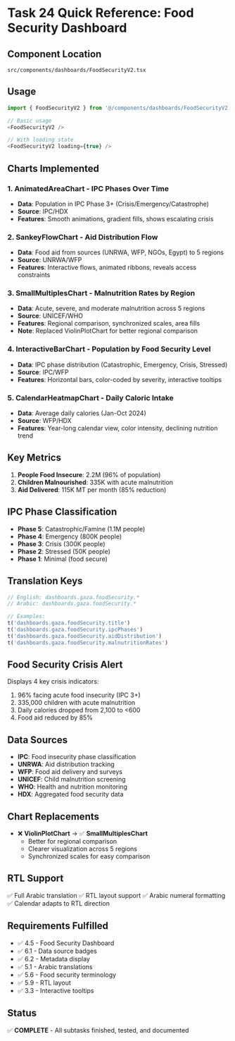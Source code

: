 # Task 24 Quick Reference: Food Security Dashboard

## Component Location
```
src/components/dashboards/FoodSecurityV2.tsx
```

## Usage
```typescript
import { FoodSecurityV2 } from '@/components/dashboards/FoodSecurityV2';

// Basic usage
<FoodSecurityV2 />

// With loading state
<FoodSecurityV2 loading={true} />
```

## Charts Implemented

### 1. AnimatedAreaChart - IPC Phases Over Time
- **Data**: Population in IPC Phase 3+ (Crisis/Emergency/Catastrophe)
- **Source**: IPC/HDX
- **Features**: Smooth animations, gradient fills, shows escalating crisis

### 2. SankeyFlowChart - Aid Distribution Flow
- **Data**: Food aid from sources (UNRWA, WFP, NGOs, Egypt) to 5 regions
- **Source**: UNRWA/WFP
- **Features**: Interactive flows, animated ribbons, reveals access constraints

### 3. SmallMultiplesChart - Malnutrition Rates by Region
- **Data**: Acute, severe, and moderate malnutrition across 5 regions
- **Source**: UNICEF/WHO
- **Features**: Regional comparison, synchronized scales, area fills
- **Note**: Replaced ViolinPlotChart for better regional comparison

### 4. InteractiveBarChart - Population by Food Security Level
- **Data**: IPC phase distribution (Catastrophic, Emergency, Crisis, Stressed)
- **Source**: IPC/WFP
- **Features**: Horizontal bars, color-coded by severity, interactive tooltips

### 5. CalendarHeatmapChart - Daily Caloric Intake
- **Data**: Average daily calories (Jan-Oct 2024)
- **Source**: WFP/HDX
- **Features**: Year-long calendar view, color intensity, declining nutrition trend

## Key Metrics
1. **People Food Insecure**: 2.2M (96% of population)
2. **Children Malnourished**: 335K with acute malnutrition
3. **Aid Delivered**: 115K MT per month (85% reduction)

## IPC Phase Classification
- **Phase 5**: Catastrophic/Famine (1.1M people)
- **Phase 4**: Emergency (800K people)
- **Phase 3**: Crisis (300K people)
- **Phase 2**: Stressed (50K people)
- **Phase 1**: Minimal (food secure)

## Translation Keys
```typescript
// English: dashboards.gaza.foodSecurity.*
// Arabic: dashboards.gaza.foodSecurity.*

// Examples:
t('dashboards.gaza.foodSecurity.title')
t('dashboards.gaza.foodSecurity.ipcPhases')
t('dashboards.gaza.foodSecurity.aidDistribution')
t('dashboards.gaza.foodSecurity.malnutritionRates')
```

## Food Security Crisis Alert
Displays 4 key crisis indicators:
1. 96% facing acute food insecurity (IPC 3+)
2. 335,000 children with acute malnutrition
3. Daily calories dropped from 2,100 to <600
4. Food aid reduced by 85%

## Data Sources
- **IPC**: Food insecurity phase classification
- **UNRWA**: Aid distribution tracking
- **WFP**: Food aid delivery and surveys
- **UNICEF**: Child malnutrition screening
- **WHO**: Health and nutrition monitoring
- **HDX**: Aggregated food security data

## Chart Replacements
- ❌ **ViolinPlotChart** → ✅ **SmallMultiplesChart**
  - Better for regional comparison
  - Clearer visualization across 5 regions
  - Synchronized scales for easy comparison

## RTL Support
✅ Full Arabic translation
✅ RTL layout support
✅ Arabic numeral formatting
✅ Calendar adapts to RTL direction

## Requirements Fulfilled
- ✅ 4.5 - Food Security Dashboard
- ✅ 6.1 - Data source badges
- ✅ 6.2 - Metadata display
- ✅ 5.1 - Arabic translations
- ✅ 5.6 - Food security terminology
- ✅ 5.9 - RTL layout
- ✅ 3.3 - Interactive tooltips

## Status
✅ **COMPLETE** - All subtasks finished, tested, and documented
